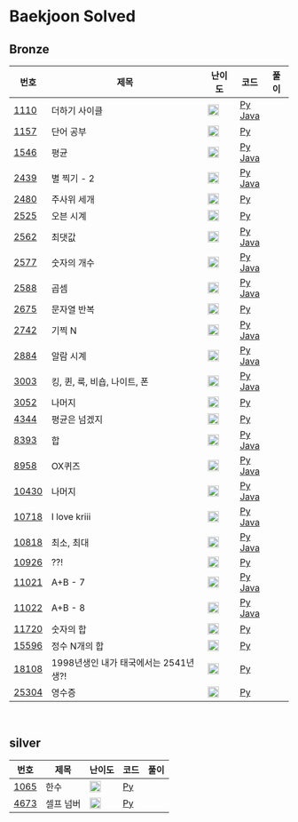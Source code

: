 # Baekjoon Solved

## Bronze
|번호|제목|난이도|코드|풀이|
|--|--|--|--|--|
|[1110](https://www.acmicpc.net/problem/1110)|더하기 사이클|<img src="https://static.solved.ac/tier_small/5.svg" width="20px"/>|[Py](https://github.com/sieunp06/Algorithm_Study/blob/main/Baekjoon/bronze/1110/1110.py)<br>[Java](https://github.com/sieunp06/Algorithm_Study/blob/main/Baekjoon/bronze/1110/1110.java)|
|[1157](https://www.acmicpc.net/problem/1157)|단어 공부|<img src="https://static.solved.ac/tier_small/5.svg" width="20px"/>|[Py](https://github.com/sieunp06/Algorithm_Study/blob/main/Baekjoon/bronze/1157/1157.py)|
|[1546](https://www.acmicpc.net/problem/1546)|평균|<img src="https://static.solved.ac/tier_small/5.svg" width="20px"/>|[Py](https://github.com/sieunp06/Algorithm_Study/blob/main/Baekjoon/bronze/1546/1546.py)<br>[Java](https://github.com/sieunp06/Algorithm_Study/blob/main/Baekjoon/bronze/1546/1546.java)|
|[2439](https://www.acmicpc.net/problem/2439)|별 찍기 - 2|<img src="https://static.solved.ac/tier_small/2.svg" width="20px"/>|[Py](https://github.com/sieunp06/Algorithm_Study/blob/main/Baekjoon/bronze/2439/12439.py)<br>[Java](https://github.com/sieunp06/Algorithm_Study/blob/main/Baekjoon/bronze/2439/2439.java)|
|[2480](https://www.acmicpc.net/problem/2480)|주사위 세개|<img src="https://static.solved.ac/tier_small/2.svg" width="20px"/>|[Py](https://github.com/sieunp06/Algorithm_Study/blob/main/Baekjoon/bronze/2480/2480.py)|
|[2525](https://www.acmicpc.net/problem/2525)|오븐 시계|<img src="https://static.solved.ac/tier_small/3.svg" width="20px"/>|[Py](https://github.com/sieunp06/Algorithm_Study/blob/main/Baekjoon/bronze/2525/2525.py)|
|[2562](https://www.acmicpc.net/problem/2562)|최댓값|<img src="https://static.solved.ac/tier_small/3.svg" width="20px"/>|[Py](https://github.com/sieunp06/Algorithm_Study/blob/main/Baekjoon/bronze/2562/2562.py)<br>[Java](https://github.com/sieunp06/Algorithm_Study/blob/main/Baekjoon/bronze/2562/2562.java)|
|[2577](https://www.acmicpc.net/problem/2577)|숫자의 개수|<img src="https://static.solved.ac/tier_small/4.svg" width="20px"/>|[Py](https://github.com/sieunp06/Algorithm_Study/blob/main/Baekjoon/bronze/2577/2577.py)<br>[Java](https://github.com/sieunp06/Algorithm_Study/blob/main/Baekjoon/bronze/2577/2577.java)|
|[2588](https://www.acmicpc.net/problem/2588)|곱셈|<img src="https://static.solved.ac/tier_small/3.svg" width="20px"/>|[Py](https://github.com/sieunp06/Algorithm_Study/blob/main/Baekjoon/bronze/1546/1546.py)<br>[Java](https://github.com/sieunp06/Algorithm_Study/blob/main/Baekjoon/bronze/2588/2588.java)|
|[2675](https://www.acmicpc.net/problem/2675)|문자열 반복|<img src="https://static.solved.ac/tier_small/4.svg" width="20px"/>|[Py](https://github.com/sieunp06/Algorithm_Study/blob/main/Baekjoon/bronze/2675/2675.py)|
|[2742](https://www.acmicpc.net/problem/2742)|기찍 N|<img src="https://static.solved.ac/tier_small/2.svg" width="20px"/>|[Py](https://github.com/sieunp06/Algorithm_Study/blob/main/Baekjoon/bronze/2742/2742.py)<br>[Java](https://github.com/sieunp06/Algorithm_Study/blob/main/Baekjoon/bronze/2742/2742.java)|
|[2884](https://www.acmicpc.net/problem/2884)|알람 시계|<img src="https://static.solved.ac/tier_small/3.svg" width="20px"/>|[Py](https://github.com/sieunp06/Algorithm_Study/blob/main/Baekjoon/bronze/2884/2884.py)<br>[Java](https://github.com/sieunp06/Algorithm_Study/blob/main/Baekjoon/bronze/2884/2884.java)|
|[3003](https://www.acmicpc.net/problem/3003)|킹, 퀸, 룩, 비숍, 나이트, 폰|<img src="https://static.solved.ac/tier_small/1.svg" width="20px"/>|[Py](https://github.com/sieunp06/Algorithm_Study/blob/main/Baekjoon/bronze/3003/3003.py)<br>[Java](https://github.com/sieunp06/Algorithm_Study/blob/main/Baekjoon/bronze/3003/3003.java)|
|[3052](https://www.acmicpc.net/problem/3052)|나머지|<img src="https://static.solved.ac/tier_small/4.svg" width="20px"/>|[Py](https://github.com/sieunp06/Algorithm_Study/blob/main/Baekjoon/bronze/3052/3052.py)|
|[4344](https://www.acmicpc.net/problem/4344)|평균은 넘겠지|<img src="https://static.solved.ac/tier_small/5.svg" width="20px"/>|[Py](https://github.com/sieunp06/Algorithm_Study/blob/main/Baekjoon/bronze/4344/4344.py)|
|[8393](https://www.acmicpc.net/problem/8393)|합|<img src="https://static.solved.ac/tier_small/1.svg" width="20px"/>|[Py](https://github.com/sieunp06/Algorithm_Study/blob/main/Baekjoon/bronze/8393/8393.py)<br>[Java](https://github.com/sieunp06/Algorithm_Study/blob/main/Baekjoon/bronze/8393/8393.java)|
|[8958](https://www.acmicpc.net/problem/8958)|OX퀴즈|<img src="https://static.solved.ac/tier_small/4.svg" width="20px"/>|[Py](https://github.com/sieunp06/Algorithm_Study/blob/main/Baekjoon/bronze/8958/8958.py)<br>[Java](https://github.com/sieunp06/Algorithm_Study/blob/main/Baekjoon/bronze/8958/8958.java)|
|[10430](https://www.acmicpc.net/problem/10430)|나머지|<img src="https://static.solved.ac/tier_small/1.svg" width="20px"/>|[Py](https://github.com/sieunp06/Algorithm_Study/blob/main/Baekjoon/bronze/10430/10430.py)<br>[Java](https://github.com/sieunp06/Algorithm_Study/blob/main/Baekjoon/bronze/10430/10430.java)|
|[10718](https://www.acmicpc.net/problem/10718)|I love kriii|<img src="https://static.solved.ac/tier_small/1.svg" width="20px"/>|[Py](https://github.com/sieunp06/Algorithm_Study/blob/main/Baekjoon/bronze/10718/10718.py)<br>[Java](https://github.com/sieunp06/Algorithm_Study/blob/main/Baekjoon/bronze/10718/10718.java)|
|[10818](https://www.acmicpc.net/problem/10818)|최소, 최대|<img src="https://static.solved.ac/tier_small/3.svg" width="20px"/>|[Py](https://github.com/sieunp06/Algorithm_Study/blob/main/Baekjoon/bronze/10818/10818.py)<br>[Java](https://github.com/sieunp06/Algorithm_Study/blob/main/Baekjoon/bronze/10818/10818.java)|
|[10926](https://www.acmicpc.net/problem/10926)|??!|<img src="https://static.solved.ac/tier_small/1.svg" width="20px"/>|[Py](https://github.com/sieunp06/Algorithm_Study/blob/main/Baekjoon/bronze/10926/10926.py)|
|[11021](https://www.acmicpc.net/problem/11021)|A+B - 7|<img src="https://static.solved.ac/tier_small/1.svg" width="20px"/>|[Py](https://github.com/sieunp06/Algorithm_Study/blob/main/Baekjoon/bronze/11021/11021.py)<br>[Java](https://github.com/sieunp06/Algorithm_Study/blob/main/Baekjoon/bronze/11021/11021.java)|
|[11022](https://www.acmicpc.net/problem/11022)|A+B - 8|<img src="https://static.solved.ac/tier_small/1.svg" width="20px"/>|[Py](https://github.com/sieunp06/Algorithm_Study/blob/main/Baekjoon/bronze/11022/11022.py)<br>[Java](https://github.com/sieunp06/Algorithm_Study/blob/main/Baekjoon/bronze/11022/11022.java)|
|[11720](https://www.acmicpc.net/problem/11720)|숫자의 합|<img src="https://static.solved.ac/tier_small/2.svg" width="20px"/>|[Py](https://github.com/sieunp06/Algorithm_Study/blob/main/Baekjoon/bronze/11720/11720.py)|
|[15596](https://www.acmicpc.net/problem/15596)|정수 N개의 합|<img src="https://static.solved.ac/tier_small/4.svg" width="20px"/>|[Py](https://github.com/sieunp06/Algorithm_Study/blob/main/Baekjoon/bronze/15596/15596.py)|
|[18108](https://www.acmicpc.net/problem/18108)|1998년생인 내가 태국에서는 2541년생?!|<img src="https://static.solved.ac/tier_small/1.svg" width="20px"/>|[Py](https://github.com/sieunp06/Algorithm_Study/blob/main/Baekjoon/bronze/18108/18108.py)|
|[25304](https://www.acmicpc.net/problem/25304)|영수증|<img src="https://static.solved.ac/tier_small/1.svg" width="20px"/>|[Py](https://github.com/sieunp06/Algorithm_Study/blob/main/Baekjoon/bronze/25304/25304.py)|

<br>

## silver
|번호|제목|난이도|코드|풀이|
|--|--|--|--|--|
|[1065](https://www.acmicpc.net/problem/1065)|한수|<img src="https://static.solved.ac/tier_small/7.svg" width="20px"/>|[Py](https://github.com/sieunp06/Algorithm_Study/blob/main/Baekjoon/bronze/1065/1065.py)|
|[4673](https://www.acmicpc.net/problem/4673)|셀프 넘버|<img src="https://static.solved.ac/tier_small/6.svg" width="20px"/>|[Py](https://github.com/sieunp06/Algorithm_Study/blob/main/Baekjoon/bronze/4673/4673.py)|